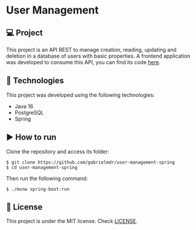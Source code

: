 # User Management

## 💻 Project

This project is an API REST to manage creation, reading, updating and deletion in a database of users with basic properties. A frontend application was developed to consume this API, you can find its code [here](https://github.com/gabrielmdr/user-management-react).

## 🧪 Technologies

This project was developed using the following technologies:

- Java 16
- PostgreSQL
- Spring

## ▶ How to run

Clone the repository and access its folder:

```shell
$ git clone https://github.com/gabrielmdr/user-management-spring
$ cd user-management-spring
```

Then run the following command:

```shell
$ ./mvnw spring-boot:run
```

## 📝 License

This project is under the MIT license. Check [LICENSE](LICENSE).
